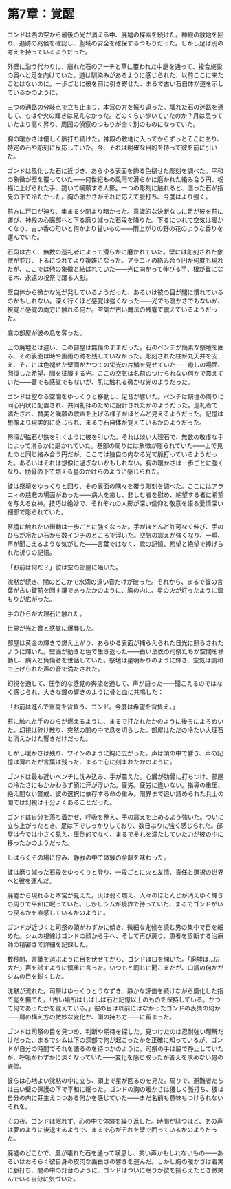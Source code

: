 # 第7章：覚醒

ゴンドは西の空から最後の光が消える中、廃墟の探索を続けた。神殿の敷地を回り、追跡の兆候を確認し、聖域の安全を確保するつもりだった。しかし足は別の考えを持っているようだった。

外壁に沿う代わりに、崩れた石のアーチと草に覆われた中庭を通って、複合施設の奥へと足を向けていた。道は馴染みがあるように感じられた、以前ここに来たことはないのに。一歩ごとに彼を前に引き寄せた、まるで古い石自体が道を示しているかのように。

三つの通路の分岐点で立ち止まり、本営の方を振り返った。壊れた石の迷路を通して、もはや火の輝きは見えなかった。どのくらい歩いていたのか？月は思っていたより高く昇り、周囲の偵察のつもりが全く別のものになっていた。

胸の暖かさは優しく脈打ち続けた。神殿の敷地に入ってからずっとそこにあり、特定の石や彫刻に反応していた。今、それは明確な目的を持って彼を前に引いた。

ゴンドは風化した石に近づき、あらゆる表面を飾る色褪せた彫刻を調べた。平和の象徴が壁を覆っていた——何世紀もの風雨で滑らかに磨かれた絡み合う円、祝福に上げられた手、跪いて嘆願する人影。一つの彫刻に触れると、湿った石が指先の下で冷たかった。胸の暖かさがそれに応えて脈打ち、今度はより強く。

前方に戸口が迫り、集まる夕闇より暗かった。意識的な決断なしに足が彼を前に運び、神殿の心臓部へと下る磨り減った石段を降りた。下るにつれて空気は暖かくなり、古い香の匂いと何かより甘いもの——雨上がりの野の花のような香りを運んでいた。

石段は古く、無数の巡礼者によって滑らかに磨かれていた。壁には彫刻された象徴が並び、下るにつれてより複雑になった。アラニィの絡み合う円が何度も現れたが、ここでは他の象徴と結ばれていた——光に向かって伸びる手、根が翼になる木、永遠の祝祭で踊る人影。

壁自体から微かな光が発しているようだった、あるいは彼の目が闇に慣れているのかもしれない。深く行くほど感覚は強くなった——光でも暖かさでもないが、視覚と感覚の両方に触れる何か。空気が古い魔法の残響で震えているようだった。

底の部屋が彼の息を奪った。

上の廃墟とは違い、この部屋は無傷のままだった。石のベンチが簡素な祭壇を囲み、その表面は時や風雨の跡を残していなかった。彫刻された柱が丸天井を支え、そこには色褪せた壁画がかつての栄光の片鱗を見せていた——癒しの場面、回復した希望、闇を征服する光。ここの空気は名前のつけられない何かで震えていた——音でも感覚でもないが、肌に触れる微かな光のようだった。

ゴンドは聖なる空間をゆっくりと移動し、足音が響いた。ベンチは祭壇の周りに同心円状に配置され、共同礼拝のために設計されたかのようだった。巡礼者で満たされ、賛美と嘆願の歌声を上げる様子がほとんど見えるようだった。記憶は想像より現実的に感じられ、まるで石自体が覚えているかのようだった。

祭壇が磁石が鉄を引くように彼を引いた。それは淡い大理石で、無数の敬虔な手によって滑らかに磨かれていた。基部の周りには象徴が彫られていた——上で見たのと同じ絡み合う円だが、ここでは独自の内なる光で脈打っているようだった。あるいはそれは想像に過ぎないかもしれない。胸の暖かさは一歩ごとに強くなり、肋骨の下で燃える星のかけらのように感じられた。

彼は祭壇をゆっくりと回り、その表面の隅々を覆う彫刻を調べた。ここにはアラニィの慈悲の場面があった——病人を癒し、悲しむ者を慰め、絶望する者に希望を与える女神。技巧は絶妙で、それぞれの人影が深い信仰と敬意を語る愛情深い細部で彫られていた。

祭壇に触れたい衝動は一歩ごとに強くなった。手がほとんど許可なく伸び、手のひらが冷たい石から数インチのところで浮いた。空気の震えが強くなり、一瞬、声が聞こえるような気がした——言葉ではなく、歌の記憶、希望と絶望で捧げられた祈りの記憶。

「お前は何だ？」彼は空の部屋に囁いた。

沈黙が続き、闇のどこかで水滴の遠い音だけが破った。それから、まるで彼の言葉が古い錠前を回す鍵であったかのように、胸の内に、星の火が灯ったように温もりが広がった。

手のひらが大理石に触れた。

世界が光と音と感覚に爆発した。

部屋は黄金の輝きで燃え上がり、あらゆる表面が捕らえられた日光に照らされたように輝いた。壁画が動きと色で生き返った——白い法衣の司祭たちが空間を移動し、病人と負傷者を世話していた。祭壇は星明かりのように輝き、空気は調和で上げられた声の音で満たされた。

幻視を通して、圧倒的な感覚の奔流を通して、声が語った——聞こえるのではなく感じられ、大きな鐘の響きのように骨と血に共鳴した：

「お前は進んで重荷を背負う、ゴンド。今度は希望を背負え。」

石に触れた手のひらが燃えるように、まるで打たれたかのように後ろによろめいた。幻視は砕け散り、突然の闇の中で息を切らした。部屋はただの冷たい大理石と消えかけた響きだけだった。

しかし暖かさは残り、ワインのように胸に広がった。声は頭の中で響き、声の記憶は薄れたが言葉は残った、まるで心に刻まれたかのように。

ゴンドは最も近いベンチに沈み込み、手が震えた。心臓が肋骨に打ちつけ、部屋の冷たさにもかかわらず額に汗が浮いた。疲労。疲労に違いない。指導の重圧、絶え間ない警戒、彼の選択に依存する命の重み。限界まで追い詰められた兵士の間では幻視は十分よくあることだった。

ゴンドは自分を落ち着かせ、呼吸を整え、手の震えを止めるよう強いた。ついに立ち上がったとき、足は下でしっかりしており、数日ぶりに強く感じられた。部屋は今では小さく見え、圧倒的でなく、まるでそれを満たしていた力が彼の中に移ったかのようだった。

しばらくその場に佇み、静寂の中で体験の余韻を味わった。

彼は磨り減った石段をゆっくりと登り、一段ごとに火と友情、責任と選択の世界へと彼を運んだ。

廃墟から現れると本営が見えた。火は弱く燃え、人々のほとんどが消えゆく輝きの周りで平和に眠っていた。しかしシムが境界で待っていた、まるでゴンドがいつ戻るかを直感しているかのように。

ゴンドが近づくと司祭の頭がわずかに傾き、微細な兆候を読む男の集中で目を細めた。シムの視線はゴンドの顔から手へ、そして再び戻り、患者を診断する治療師の精密さで詳細を記録した。

数秒間、言葉を選ぶように目を伏せてから、ゴンドは口を開いた。「廃墟は…広大だ」声を試すように慎重に言った。いつもと同じに聞こえたが、口調の何かがシムの目を鋭くした。

沈黙が流れた。司祭はゆっくりとうなずき、静かな評価を続けながら風化した指で髭を撫でた。「古い場所はしばしば石と記憶以上のものを保持している。かつて何であったかを覚えている。」彼の目は以前にはなかったゴンドの表情の何か——肩の構え方の微妙な変化か、頭の持ち方——に留まった。

ゴンドは司祭の目を見つめ、判断や期待を探した。見つけたのは忍耐強い理解だけだった、まるでシムは下の深部で何が起こったかを正確に知っているが、ゴンドが自分の時間でそれを語るのを待つかのように。司祭の手は脇で静止していたが、呼吸がわずかに深くなっていた——変化を感じ取ったが答えを求めない男の姿勢。

彼らは心地よい沈黙の中に立ち、頭上で星が回るのを見た。周りで、避難者たちは古い壁の保護の下で平和に眠った。ゴンドの胸の暖かさは優しく脈打ち、彼は自分の内に芽生えつつある何かを感じていた——まだ名前も意味もつけられないそれを。

その夜、ゴンドは眠れず、心の中で体験を繰り返した。時間が経つほど、あの声は夢のように後退するようで、まるで心がそれを壁で囲っているかのようだった。

廃墟のどこかで、風が壊れた石を通って嘆息し、笑い声かもしれないもの——あるいはおそらく彼自身の皮肉な面白さの響きを運んだ。しかし胸の暖かさは着実に脈打ち、闇の中の灯台のように、ゴンドはついに眠りが彼を捕らえたとき微笑んでいる自分に気づいた。
